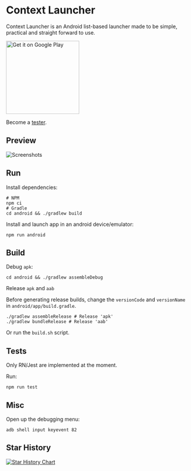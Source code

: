 # Context Launcher

Context Launcher is an Android list-based launcher made to be simple, practical and straight forward to use.

<a href='https://play.google.com/store/apps/details?id=com.razinj.context_launcher&utm_source=github_readme&pcampaignid=pcampaignidMKT-Other-global-all-co-prtnr-py-PartBadge-Mar2515-1'><img alt='Get it on Google Play' src='https://play.google.com/intl/en_us/badges/static/images/badges/en_badge_web_generic.png' width="200"/></a>

Become a [tester](https://play.google.com/apps/testing/com.razinj.context_launcher).

## Preview

![Screenshots](https://public.razinj.com/context-launcher-screenshots.jpg)

## Run

Install dependencies:

```shell
# NPM
npm ci
# Gradle
cd android && ./gradlew build
```

Install and launch app in an android device/emulator:

```shell
npm run android
```

## Build

Debug `apk`:

```shell
cd android && ./gradlew assembleDebug
```

Release `apk` and `aab`

Before generating release builds, change the `versionCode` and `versionName` in `android/app/build.gradle`.

```shell
./gradlew assembleRelease # Release 'apk'
./gradlew bundleRelease # Release 'aab'
```

Or run the `build.sh` script.

## Tests

Only RN/Jest are implemented at the moment.

Run:

```shell
npm run test
```

## Misc

Open up the debugging menu:

```shell
adb shell input keyevent 82
```

## Star History

[![Star History Chart](https://api.star-history.com/svg?repos=razinj/context_launcher&type=Date)](https://star-history.com/#razinj/context_launcher&Date)
